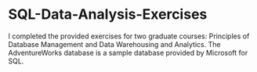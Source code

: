 # SQL-Data-Analysis-Exercises

I completed the provided exercises for two graduate courses: Principles of Database Management and Data Warehousing and Analytics. The AdventureWorks database is a sample database provided by Microsoft for SQL.
